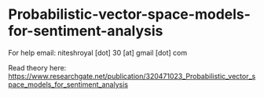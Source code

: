 # Probabilistic-vector-space-models-for-sentiment-analysis
For help email: niteshroyal [dot] 30 [at] gmail [dot] com

Read theory here: https://www.researchgate.net/publication/320471023_Probabilistic_vector_space_models_for_sentiment_analysis
